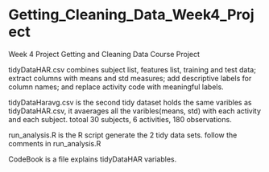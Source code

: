 # Getting_Cleaning_Data_Week4_Project
Week 4 Project
Getting and Cleaning Data Course Project

tidyDataHAR.csv combines subject list, features list, training and test data; extract columns with means and std measures; add descriptive labels for column names; and replace activity code with meaningful labels.

tidyDataHaravg.csv is the second tidy dataset holds the same varibles as tidyDataHAR.csv, it avaerages all the varibles(means, std) with each activity and each subject. totoal 30 subjects, 6 activities, 180 observations.

run_analysis.R is the R script generate the 2 tidy data sets.
follow the comments in run_analysis.R 

CodeBook is a file explains tidyDataHAR variables.
